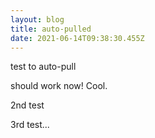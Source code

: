 ```yaml
---
layout: blog
title: auto-pulled
date: 2021-06-14T09:38:30.455Z
---
```

test to auto-pull

should work now! Cool.

2nd test

3rd test...